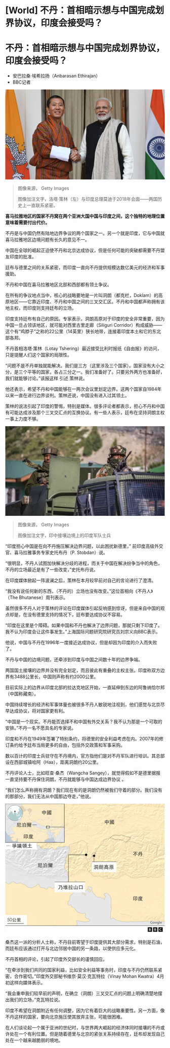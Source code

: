 # [World] 不丹：首相暗示想与中国完成划界协议，印度会接受吗？

#  不丹：首相暗示想与中国完成划界协议，印度会接受吗？

  * 安巴拉桑·埃希拉扬（Anbarasan Ethirajan） 
  * BBC记者 


![Indian Prime Minister Narendra Modi \(R\) shakes hands with Bhutan's Prime Minister Lotay Tshering prior to a meeting in New Delhi on December 28, 2018. \(](_129503590_gettyimages-1075320142.jpg)

> 图像来源，  Getty Images
>
> 图像加注文字，洛塔·策林（左）与印度总理莫迪于2018年会面——两国历史上一直联系紧密。

**喜马拉雅地区的国家不丹窝在两个亚洲大国中国与印度之间，这个独特的地理位置意味着需要付出代价。**

不丹是与中国仍然有陆地边界争议的两个国家之一。另一个就是印度，它与中国就喜马拉雅地区边境问题有长久的意见不一。

中国在全球的崛起正迫使不丹和北京达成协议，但是任何可能的突破都需要不丹盟友印度的批准。

廷布与德里之间的关系紧密，而印度一直向不丹提供规模达数亿美元的经济和军事援助。

不丹和中国在喜马拉雅地区北部和西部都有领土争议。

在所有的争议地点当中，核心的战略要地是一片叫洞朗（都克栏，Doklam）的高原地区——它靠近印度、不丹和中国之间的三叉交汇区。不丹和中国都声称拥有该地主权，而印度则支持廷布的立场。

印度支持廷布有自己的原因。专家表示，洞朗高原对于印度的安全非常重要，因为中国一旦占领该地区，就可能对西里古里走廊（Siliguri Corridor）构成威胁——这个有“鸡脖子”之称的22公里（14英里）狭长地带，连接着印度本土和它的东北部各邦。

不丹首相洛塔·策林（Lotay Tshering）最近接受比利时报纸《自由报》的访问，只是提醒人们这个国家的局限性。

“问题不是不丹单独就能解决。我们是三方（这里涉及三个国家）。国家没有大小之分，是三个平等的国家，各占三分之一。我们准备好了。只要另外两方也准备好，我们就能够讨论。”该报这样 引述  策林说。

他还表示，希望不丹和中国能够在一两次会议里划定边界。这两个国家自1984年以来一直在进行边界谈判。策林还说，中国没有进入过其领土。

策林的说法引起了印度的警惕，特别是媒体。很多评论者都表示，担心不丹和中国有可能达成涉及那个三叉交汇点的互换协议。有一些人表示，廷布在坚持洞朗主权一事上力度不够。

![Bhutan-China border deal](_129503588__112999397_mediaitem112999396.jpg)

> 图像来源，  Getty Images
>
> 图像加注文字，印中接壤边境上的印度军队士兵

“印度担心中国是在向不丹施压解决边界问题，以此困扰新德里，” 前印度高级外交官、喜马拉雅事务专家史托布丹（P. Stobdan）说。

“很明显，不丹人试图加快解决分歧的进程，而关于中国在解决纷争当中的角色，不丹的立场最近是有了一些改变，”史托布丹说。

在印度媒体掀起一阵波澜之后，策林在本月较早前对自己的言论进行了澄清。

“我没有说任何新的东西，（不丹的）立场也没有改变。”这位首相向《不丹人》（The Bhutanese）周刊表示。

虽然很多不丹人对于策林的评论在印度媒体引起反响感到惊讶，但是来自中国的观点却是，在没有德里支持的情况下，廷布要达成协议不容易。

“印度在这里是个障碍。如果中国和不丹也解决了边界问题，那就只剩下印度了。我不认为印度会让这件事发生。”上海国际问题研究院研究员刘宗义向BBC表示。

他说，中国与不丹在1996年一度接近达成协议，但是却因为印度的介入而失败了。

不丹与中国的边境问题，还牵涉到印度与中国之间数十年的边界争端。

两国国土接壤的边界并没有完全划定，而且彼此有重叠的主权主张。印度称双方边界有3488公里长，中国则声称有约2000公里。

目前实际上的边界从印度北部的拉达克地区开始，一直延伸到东边的阿鲁纳恰尔邦（中国称藏南）。

中国持续增长的经济和军事体量也被很多不丹人敏锐地注视到，他们感觉与北京尽早达成协议，将对国家更有利。

“中国是一个现实。不丹能否选择不和中国有外交关系？我不认为那是一个可取的安排。”不丹一名不愿具名的专家说。

印度和不丹在1949年签署了特别条约，将德里的安全利益考虑在内。2007年的修订条约给予廷布当局更多的自由，包括外交政策和军事采购。

数以百计的印度士兵驻守在不丹境内，官方指他们是对不丹军队进行培训。其总部设在西部城镇哈阿（Haa），距离洞朗约20公里。

不丹评论人士，比如旺查·桑杰（Wangcha Sangey），就觉得假如不是德里据报一直坚持要不丹保住洞朗，不丹就能够与中国达成边界协议 。

“我们怎么声称拥有洞朗？我们现在有的是洞朗仍然被我们守着的部分。我们没有的那部分，我们无法从中国那边夺走，”他说。

![China India Bhutan border](_129533461_chinese_china_india_border_dispute_map_english_ws-2x-nc.png)

桑杰这一派的分析人士称，不丹目前寄望于印度提供其大部分需求，特别是石油，而廷布应该通过打开与北边邻居中国的另一条路，以使供应多元化。

不丹首相的评论，引起了印度外交部长的谨慎回应。

“在牵涉到我们共同的国家利益，比如安全利益等事务时，印度与不丹仍然联系紧密，合作密切。”印度外交部秘书维奈·莫汉·克瓦特拉（Vinay Mohan Kwatra）4月初这样向媒体表示。

“我会重申我们较早前的声明，在确立（洞朗）三叉交汇点的问题上明确清楚地摆出我们的立场，”克瓦特拉说。

印度不希望在洞朗附近有任何调整，因为它有着巨大的战略重要性。另一方面，像不丹这样的国家，要向北京施压使其放弃主张，可能很困难。

在人们谈论起一个属于亚洲的世纪时，与世界两大崛起的经济体同时接壤的不丹或许处在一个有利位置。但是随着德里与北京的紧张关系持续存在，廷布却发现自己处在一个越来越脆弱的境地。


